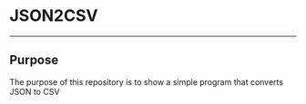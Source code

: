 # JSON2CSV

---

## Purpose
The purpose of this repository is to show a simple program that converts JSON to CSV
